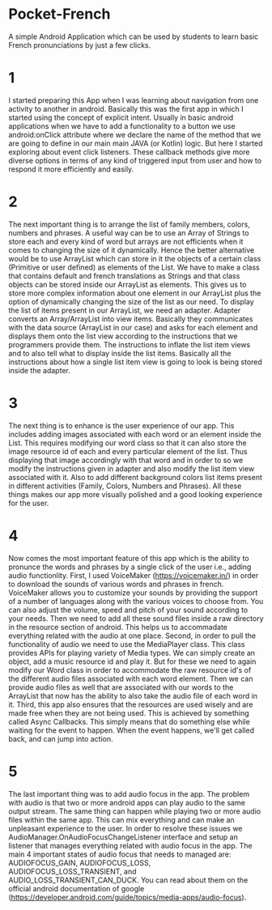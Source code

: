 # Pocket-French
A simple Android Application which can be used by students to learn basic French pronunciations by just a few clicks.

# 1
I started preparing this App when I was learning about navigation from one activity to another in android. 
Basically this was the first app in which I started using the concept of explicit intent. Usually in basic android
applications when we have to add a functionality to a button we use android:onClick attribute where we declare the name of
the method that we are going to define in our main main JAVA (or Kotlin) logic. But here I started exploring about event click listeners.
These callback methods give more diverse options in terms of any kind of triggered input from user and how to respond it more efficiently and 
easily.

# 2
The next important thing is to arrange the list of family members, colors, numbers and phrases. A useful way can be to use an Array of Strings to store
each and every kind of word but arrays are not efficients when it comes to changing the size of it dynamically. Hence the better alternative would be to use
ArrayList which can store in it the objects of a certain class (Primitive or user defined) as elements of the List. We have to make a class that contains
default and french translations as Strings and that class objects can be stored inside our ArrayList as elements. This gives us to store more complex 
information about one element in our ArrayList plus the option of dynamically changing the size of the list as our need.
To display the list of items present in our ArrayList, we need an adapter. Adapter converts an Array/ArrayList into view items. Basically they communicates 
with the data source (ArrayList in our case) and asks for each element and displays them onto the list view according to the instructions that we 
programmers provide them. The instructions to inflate the list item views and to also tell what to display inside the list items. Basically all the instructions
about how a single list item view is going to look is being stored inside the adapter.

# 3
The next thing is to enhance is the user experience of our app. This includes adding images associated with each word or an element inside the List.
This requires modifying our word class so that it can also store the image resource id of each and every particular element of the list. Thus displaying that image 
accordingly with that word and in order to so we modify the instructions given in adapter and also modify the list item view associated with it. Also to add 
different background colors list items present in different activities (Family, Colors, Numbers and Phrases). All these things makes our app more visually polished
and a good looking experience for the user.

# 4
Now comes the most important feature of this app which is the ability to pronunce the words and phrases by a single click of the user i.e., adding audio functionlity.
First, I used VoiceMaker (https://voicemaker.in/) in order to download the sounds of various words and phrases in french. VoiceMaker allows you to customize your 
sounds by providing the support of a number of languages along with the various voices to choose from. You can also adjust the volume, speed and pitch of your sound
according to your needs. Then we need to add all these sound files inside a raw directory in the resource section of android. This helps us to accommadate everything 
related with the audio at one place.
Second, in order to pull the functionality of audio we need to use the MediaPlayer class. This class provides APIs for playing variety of Media types.
We can simply create an object, add a music resource id and play it. But for these we need to again modify our Word class in order to accommodate the raw
resource id's of the different audio files associated with each word element. Then we can provide audio files as well that are associated with our words to the ArrayList that 
now has the ability to also take the audio file of each word in it. 
Third, this app also ensures that the resources are used wisely and are made free when they are not being used. This is achieved by something called Async Callbacks.
This simply means that do something else while waiting for the event to happen. When the event happens, we'll get called back, and can jump into action.

# 5
The last important thing was to add audio focus in the app. The problem with audio is that two or more android apps can play audio to the same output stream. The same thing
can happen while playing two or more audio files within the same app. This can mix everything and can make an unpleasant experience to the user. In order to resolve these
issues we AudioManager.OnAudioFocusChangeListener interface and setup an listener that manages everything related with audio focus in the app. The main 4 important states
of audio focus that needs to managed are: AUDIOFOCUS_GAIN, AUDIOFOCUS_LOSS, AUDIOFOCUS_LOSS_TRANSIENT, and AUDIO_LOSS_TRANSIENT_CAN_DUCK. You can read about them on the 
official android documentation of google (https://developer.android.com/guide/topics/media-apps/audio-focus).
